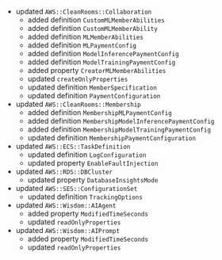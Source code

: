 - updated `AWS::CleanRooms::Collaboration`
  - added definition `CustomMLMemberAbilities`
  - added definition `CustomMLMemberAbility`
  - added definition `MLMemberAbilities`
  - added definition `MLPaymentConfig`
  - added definition `ModelInferencePaymentConfig`
  - added definition `ModelTrainingPaymentConfig`
  - added property `CreatorMLMemberAbilities`
  - updated `createOnlyProperties`
  - updated definition `MemberSpecification`
  - updated definition `PaymentConfiguration`
- updated `AWS::CleanRooms::Membership`
  - added definition `MembershipMLPaymentConfig`
  - added definition `MembershipModelInferencePaymentConfig`
  - added definition `MembershipModelTrainingPaymentConfig`
  - updated definition `MembershipPaymentConfiguration`
- updated `AWS::ECS::TaskDefinition`
  - updated definition `LogConfiguration`
  - updated property `EnableFaultInjection`
- updated `AWS::RDS::DBCluster`
  - updated property `DatabaseInsightsMode`
- updated `AWS::SES::ConfigurationSet`
  - updated definition `TrackingOptions`
- updated `AWS::Wisdom::AIAgent`
  - added property `ModifiedTimeSeconds`
  - updated `readOnlyProperties`
- updated `AWS::Wisdom::AIPrompt`
  - added property `ModifiedTimeSeconds`
  - updated `readOnlyProperties`
